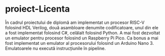 # proiect-Licenta
În cadrul proiectului de diplomă am implementat un procesor RISC-V folosind HDL Verilog, două asambloare denumite codificatoare, unul din ele a fost implementat folosind C#, celălalt folosind Python. A mai fost dezvoltat un emulator pentru procesor folosind un Raspberry Pi Pico. Ca bonus a mai fost implementat un emulator al procesorului folosind un Arduino Nano 3. Emulatoarele nu execută instrucțiunile în pipeline.
